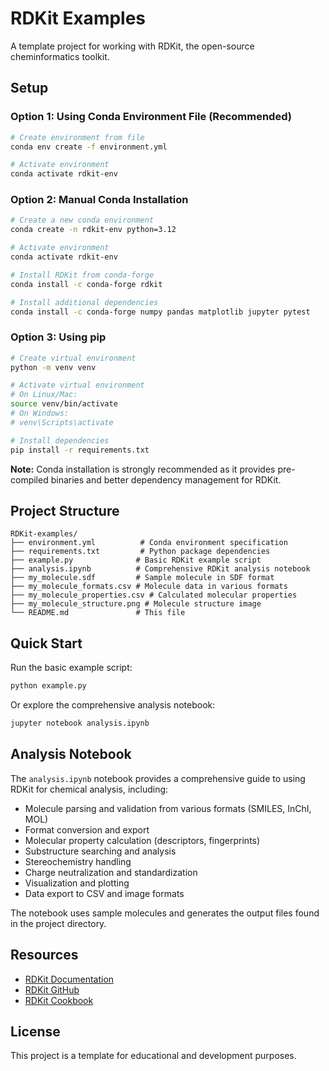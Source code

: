 # RDKit Examples

A template project for working with RDKit, the open-source cheminformatics toolkit.

## Setup

### Option 1: Using Conda Environment File (Recommended)

```bash
# Create environment from file
conda env create -f environment.yml

# Activate environment
conda activate rdkit-env
```

### Option 2: Manual Conda Installation

```bash
# Create a new conda environment
conda create -n rdkit-env python=3.12

# Activate environment
conda activate rdkit-env

# Install RDKit from conda-forge
conda install -c conda-forge rdkit

# Install additional dependencies
conda install -c conda-forge numpy pandas matplotlib jupyter pytest
```

### Option 3: Using pip

```bash
# Create virtual environment
python -m venv venv

# Activate virtual environment
# On Linux/Mac:
source venv/bin/activate
# On Windows:
# venv\Scripts\activate

# Install dependencies
pip install -r requirements.txt
```

**Note:** Conda installation is strongly recommended as it provides pre-compiled binaries and better dependency management for RDKit.

## Project Structure

```
RDKit-examples/
├── environment.yml          # Conda environment specification
├── requirements.txt         # Python package dependencies
├── example.py              # Basic RDKit example script
├── analysis.ipynb          # Comprehensive RDKit analysis notebook
├── my_molecule.sdf         # Sample molecule in SDF format
├── my_molecule_formats.csv # Molecule data in various formats
├── my_molecule_properties.csv # Calculated molecular properties
├── my_molecule_structure.png # Molecule structure image
└── README.md               # This file
```

## Quick Start

Run the basic example script:

```bash
python example.py
```

Or explore the comprehensive analysis notebook:

```bash
jupyter notebook analysis.ipynb
```

## Analysis Notebook

The `analysis.ipynb` notebook provides a comprehensive guide to using RDKit for chemical analysis, including:

- Molecule parsing and validation from various formats (SMILES, InChI, MOL)
- Format conversion and export
- Molecular property calculation (descriptors, fingerprints)
- Substructure searching and analysis
- Stereochemistry handling
- Charge neutralization and standardization
- Visualization and plotting
- Data export to CSV and image formats

The notebook uses sample molecules and generates the output files found in the project directory.

## Resources

- [RDKit Documentation](https://www.rdkit.org/docs/)
- [RDKit GitHub](https://github.com/rdkit/rdkit)
- [RDKit Cookbook](https://www.rdkit.org/docs/Cookbook.html)

## License

This project is a template for educational and development purposes.
